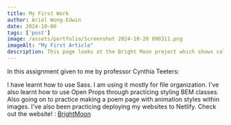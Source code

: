 ```yaml
---
title: My First Work
author: Ariel Wong-Edwin
date: 2024-10-06
tags: ['post']
image: /assets/portfolio/Screenshot 2024-10-20 090311.png
imageAlt: "My First Article"
description: This page looks at the Bright Moon project which shows color matching but also an annimation with the chosen image.
---
```


In this assignment given to me by professor Cynthia Teeters:

I have learnt how to use Sass.
 I am using it mostly for file organization.
I've also learnt how to use Open Props through practicing styling BEM classes.
Also going on to practice making a poem page with animation styles within images.
I've also been practicing deploying my websites to Netlify.
Check out the website! : [BrightMoon](https://brightmoon.netlify.app/ "Visit this page!")

